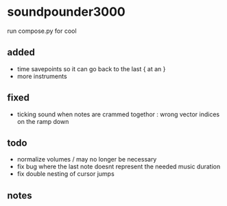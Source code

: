 # soundpounder3000

run compose.py for cool

## added

- time savepoints so it can go back to the last { at an }
- more instruments

## fixed

- ticking sound when notes are crammed togethor : wrong vector indices on the ramp down

## todo

- normalize volumes / may no longer be necessary
- fix bug where the last note doesnt represent the needed music duration
- fix double nesting of cursor jumps

## notes

